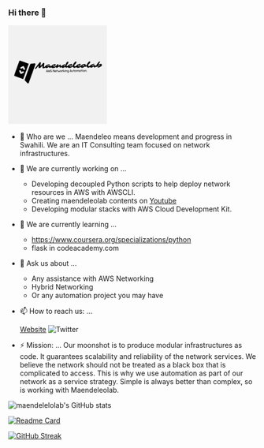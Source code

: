 ### Hi there 👋

<img src="/images/banner.png" width=200>

- 💬 Who are we ...
	Maendeleo means development and progress in Swahili.
	We are an IT Consulting team focused on network infrastructures. 

- 🔭 We are currently working on ...
	- Developing decoupled Python scripts to help deploy network resources in AWS with AWSCLI.
	- Creating maendeleolab contents on [Youtube](https://www.youtube.com/channel/UCIv32b8ri2-AmoUZI5wolfA)
	- Developing modular stacks with AWS Cloud Development Kit.

- 🌱 We are currently learning ...
	- https://www.coursera.org/specializations/python
	- flask in codeacademy.com

- 💬 Ask us about ...
	- Any assistance with AWS Networking
	- Hybrid Networking
	- Or any automation project you may have

- 📫 How to reach us: ...

	[Website](www.maendeleolab.com) 
	![Twitter](https://img.shields.io/twitter/follow/maendeleolab?style=social)

- ⚡ Mission: ...
	Our moonshot is to produce modular infrastructures as code.
	It guarantees scalability and reliability of the network services. We believe the network should not be treated as a black box that is complicated to access.
	This is why we use automation as part of our network as a service strategy. Simple is always better than complex, so is working with Maendeleolab.



![maendelelolab's GitHub stats](https://github-readme-stats.vercel.app/api?username=maendeleolab&count_private=true&show_icons=true&theme=highcontrast)

[![Readme Card](https://github-readme-stats.vercel.app/api/pin/?username=maendeleolab&repo=maendeleolab)](https://github.com/maendeleolab/maendeleolab)

[![GitHub Streak](https://github-readme-streak-stats.herokuapp.com?user=maendeleolab&theme=highcontrast)](https://git.io/streak-stats)


